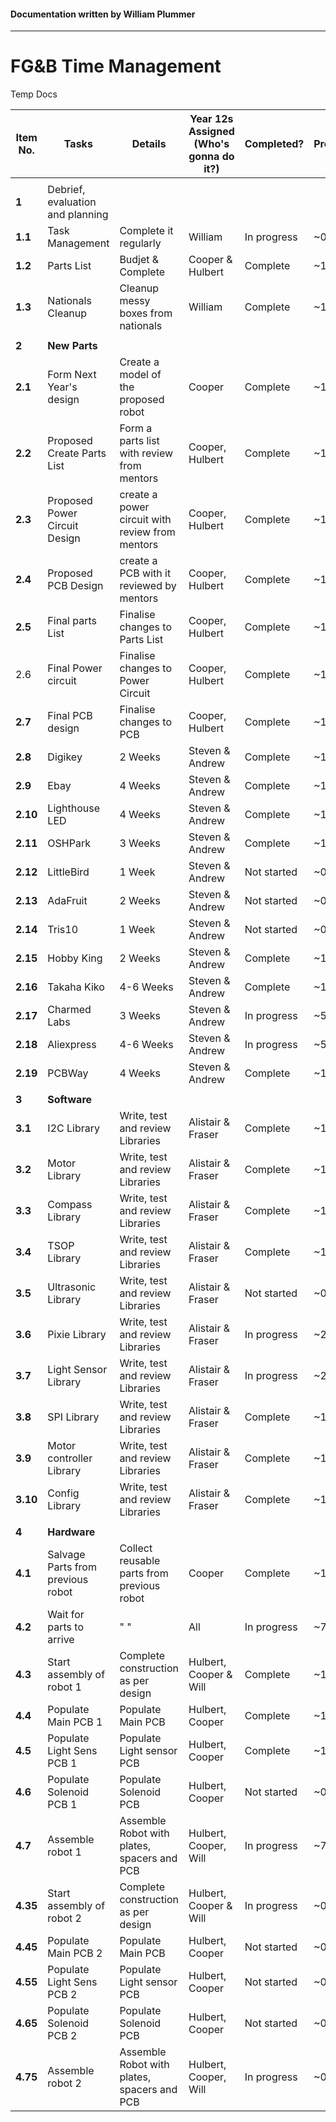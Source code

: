 #### Documentation written by William Plummer

---

# FG&B Time Management

Temp Docs

| **Item No.** | **Tasks**                         | **Details**                              | **Year 12s Assigned (Who's gonna do it?)** | **Completed?** | **Progress** |
| ------------ | --------------------------------- | ---------------------------------------- | ---------------------------------------- | -------------- | ------------ |
|              |                                   |                                          |                                          |                |              |
| **1**        | Debrief, evaluation and planning  |                                          |                                          |                |              |
| **1.1**      | Task Management                   | Complete it regularly                    | William                                  | In progress    | ~0%          |
| **1.2**      | Parts List                        | Budjet & Complete                        | Cooper & Hulbert                         | Complete       | ~100%        |
| **1.3**      | Nationals Cleanup                 | Cleanup messy boxes from nationals       | William                                  | Complete       | ~100%        |
|              |                                   |                                          |                                          |                |              |
| **2**        | **New Parts**                     |                                          |                                          |                |              |
| **2.1**      | Form Next Year's design           | Create a model of the proposed robot     | Cooper                                   | Complete       | ~100%        |
| **2.2**      | Proposed Create Parts List        | Form a parts list with review from mentors | Cooper, Hulbert                          | Complete       | ~100%        |
| **2.3**      | Proposed Power Circuit Design     | create a power circuit with review from mentors | Cooper, Hulbert                          | Complete       | ~100%        |
| **2.4**      | Proposed PCB Design               | create a PCB with it reviewed by mentors | Cooper, Hulbert                          | Complete       | ~100%        |
| **2.5**      | Final parts List                  | Finalise changes to Parts List           | Cooper, Hulbert                          | Complete       | ~100%        |
| 2.6          | Final Power circuit               | Finalise changes to Power Circuit        | Cooper, Hulbert                          | Complete       | ~100%        |
| **2.7**      | Final PCB design                  | Finalise changes to PCB                  | Cooper, Hulbert                          | Complete       | ~100%        |
| **2.8**      | Digikey                           | 2 Weeks                                  | Steven & Andrew                          | Complete       | ~100%        |
| **2.9**      | Ebay                              | 4 Weeks                                  | Steven & Andrew                          | Complete       | ~100%        |
| **2.10**     | Lighthouse LED                    | 4 Weeks                                  | Steven & Andrew                          | Complete       | ~100%        |
| **2.11**     | OSHPark                           | 3 Weeks                                  | Steven & Andrew                          | Complete       | ~100%        |
| **2.12**     | LittleBird                        | 1 Week                                   | Steven & Andrew                          | Not started    | ~0%          |
| **2.13**     | AdaFruit                          | 2 Weeks                                  | Steven & Andrew                          | Not started    | ~0%          |
| **2.14**     | Tris10                            | 1 Week                                   | Steven & Andrew                          | Not started    | ~0%          |
| **2.15**     | Hobby King                        | 2 Weeks                                  | Steven & Andrew                          | Complete       | ~100%        |
| **2.16**     | Takaha Kiko                       | 4-6 Weeks                                | Steven & Andrew                          | Complete       | ~100%        |
| **2.17**     | Charmed Labs                      | 3 Weeks                                  | Steven & Andrew                          | In progress    | ~50%         |
| **2.18**     | Aliexpress                        | 4-6 Weeks                                | Steven & Andrew                          | In progress    | ~50%         |
| **2.19**     | PCBWay                            | 4 Weeks                                  | Steven & Andrew                          | Complete       | ~100%        |
|              |                                   |                                          |                                          |                |              |
| **3**        | **Software**                      |                                          |                                          |                |              |
| **3.1**      | I2C Library                       | Write, test and review Libraries         | Alistair & Fraser                        | Complete       | ~100%        |
| **3.2**      | Motor Library                     | Write, test and review Libraries         | Alistair & Fraser                        | Complete       | ~100%        |
| **3.3**      | Compass Library                   | Write, test and review Libraries         | Alistair & Fraser                        | Complete       | ~100%        |
| **3.4**      | TSOP Library                      | Write, test and review Libraries         | Alistair & Fraser                        | Complete       | ~100%        |
| **3.5**      | Ultrasonic Library                | Write, test and review Libraries         | Alistair & Fraser                        | Not started    | ~0%          |
| **3.6**      | Pixie Library                     | Write, test and review Libraries         | Alistair & Fraser                        | In progress    | ~25%         |
| **3.7**      | Light Sensor Library              | Write, test and review Libraries         | Alistair & Fraser                        | In progress    | ~25%         |
| **3.8**      | SPI Library                       | Write, test and review Libraries         | Alistair & Fraser                        | Complete       | ~100%        |
| **3.9**      | Motor controller Library          | Write, test and review Libraries         | Alistair & Fraser                        | Complete       | ~100%        |
| **3.10**     | Config Library                    | Write, test and review Libraries         | Alistair & Fraser                        | Complete       | ~100%        |
|              |                                   |                                          |                                          |                |              |
| **4**        | **Hardware**                      |                                          |                                          |                |              |
| **4.1**      | Salvage Parts from previous robot | Collect reusable parts from previous robot | Cooper                                   | Complete       | ~100%        |
| **4.2**      | Wait for parts to arrive          | " "                                      | All                                      | In progress    | ~75%         |
| **4.3**      | Start assembly of robot 1         | Complete construction as per design      | Hulbert, Cooper & Will                   | Complete       | ~100%        |
| **4.4**      | Populate Main PCB 1               | Populate Main PCB                        | Hulbert, Cooper                          | Complete       | ~100%        |
| **4.5**      | Populate Light Sens PCB 1         | Populate Light sensor PCB                | Hulbert, Cooper                          | Complete       | ~100%        |
| **4.6**      | Populate Solenoid PCB 1           | Populate Solenoid PCB                    | Hulbert, Cooper                          | Not started    | ~0%          |
| **4.7**      | Assemble robot 1                  | Assemble Robot with plates, spacers and PCB | Hulbert, Cooper, Will                    | In progress    | ~75%         |
| **4.35**     | Start assembly of robot 2         | Complete construction as per design      | Hulbert, Cooper & Will                   | In progress    | ~0%          |
| **4.45**     | Populate Main PCB 2               | Populate Main PCB                        | Hulbert, Cooper                          | Not started    | ~0%          |
| **4.55**     | Populate Light Sens PCB 2         | Populate Light sensor PCB                | Hulbert, Cooper                          | Not started    | ~0%          |
| **4.65**     | Populate Solenoid PCB 2           | Populate Solenoid PCB                    | Hulbert, Cooper                          | Not started    | ~0%          |
| **4.75**     | Assemble robot 2                  | Assemble Robot with plates, spacers and PCB | Hulbert, Cooper, Will                    | In progress    | ~0%          |